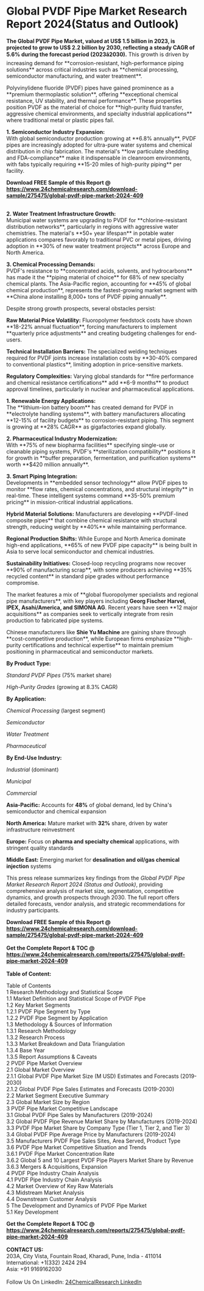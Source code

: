 <h1>Global PVDF Pipe Market Research Report 2024(Status and Outlook)</h1><p><strong>The Global PVDF Pipe Market, valued at US$ 1.5 billion in 2023, is projected to grow to US$ 2.2 billion by 2030, reflecting a steady CAGR of 5.6% during the forecast period (2023â2030).</strong> This growth is driven by increasing demand for **corrosion-resistant, high-performance piping solutions** across critical industries such as **chemical processing, semiconductor manufacturing, and water treatment**.</p><p>Polyvinylidene fluoride (PVDF) pipes have gained prominence as a **premium thermoplastic solution**, offering **exceptional chemical resistance, UV stability, and thermal performance**. These properties position PVDF as the material of choice for **high-purity fluid transfer, aggressive chemical environments, and specialty industrial applications** where traditional metal or plastic pipes fail.</p><p><strong>1. Semiconductor Industry Expansion:</strong><br>
With global semiconductor production growing at **6.8% annually**, PVDF pipes are increasingly adopted for ultra-pure water systems and chemical distribution in chip fabrication. The material's **low particulate shedding and FDA-compliance** make it indispensable in cleanroom environments, with fabs typically requiring **15-20 miles of high-purity piping** per facility.</p><div><b>Download FREE Sample of this Report @ 
            <a href="https://www.24chemicalresearch.com/download-sample/275475/global-pvdf-pipe-market-2024-409">
            https://www.24chemicalresearch.com/download-sample/275475/global-pvdf-pipe-market-2024-409</a></b></div><br><p><strong>2. Water Treatment Infrastructure Growth:</strong><br>
Municipal water systems are upgrading to PVDF for **chlorine-resistant distribution networks**, particularly in regions with aggressive water chemistries. The material's **50+ year lifespan** in potable water applications compares favorably to traditional PVC or metal pipes, driving adoption in **30% of new water treatment projects** across Europe and North America.</p><p><strong>3. Chemical Processing Demands:</strong><br>
PVDF's resistance to **concentrated acids, solvents, and hydrocarbons** has made it the **piping material of choice** for 68% of new specialty chemical plants. The Asia-Pacific region, accounting for **45% of global chemical production**, represents the fastest-growing market segment with **China alone installing 8,000+ tons of PVDF piping annually**.</p><p>Despite strong growth prospects, several obstacles persist:</p><p><strong>Raw Material Price Volatility:</strong> Fluoropolymer feedstock costs have shown **18-22% annual fluctuation**, forcing manufacturers to implement **quarterly price adjustments** and creating budgeting challenges for end-users.</p><p><strong>Technical Installation Barriers:</strong> The specialized welding techniques required for PVDF joints increase installation costs by **30-40% compared to conventional plastics**, limiting adoption in price-sensitive markets.</p><p><strong>Regulatory Complexities:</strong> Varying global standards for **fire performance and chemical resistance certifications** add **6-9 months** to product approval timelines, particularly in nuclear and pharmaceutical applications.</p><p><strong>1. Renewable Energy Applications:</strong><br>
The **lithium-ion battery boom** has created demand for PVDF in **electrolyte handling systems**, with battery manufacturers allocating **12-15% of facility budgets** to corrosion-resistant piping. This segment is growing at **28% CAGR** as gigafactories expand globally.</p><p><strong>2. Pharmaceutical Industry Modernization:</strong><br>
With **75% of new biopharma facilities** specifying single-use or cleanable piping systems, PVDF's **sterilization compatibility** positions it for growth in **buffer preparation, fermentation, and purification systems** worth **$420 million annually**.</p><p><strong>3. Smart Piping Integration:</strong><br>
Developments in **embedded sensor technology** allow PVDF pipes to monitor **flow rates, chemical concentrations, and structural integrity** in real-time. These intelligent systems command **35-50% premium pricing** in mission-critical industrial applications.</p><p><strong>Hybrid Material Solutions:</strong> Manufacturers are developing **PVDF-lined composite pipes** that combine chemical resistance with structural strength, reducing weight by **40%** while maintaining performance.</p><p><strong>Regional Production Shifts:</strong> While Europe and North America dominate high-end applications, **65% of new PVDF pipe capacity** is being built in Asia to serve local semiconductor and chemical industries.</p><p><strong>Sustainability Initiatives:</strong> Closed-loop recycling programs now recover **90% of manufacturing scrap**, with some producers achieving **35% recycled content** in standard pipe grades without performance compromise.</p><p>The market features a mix of **global fluoropolymer specialists and regional pipe manufacturers**, with key players including <strong>Georg Fischer Harvel, IPEX, Asahi/America, and SIMONA AG</strong>. Recent years have seen **12 major acquisitions** as companies seek to vertically integrate from resin production to fabricated pipe systems.</p><p>Chinese manufacturers like <strong>Shie Yu Machine</strong> are gaining share through **cost-competitive production**, while European firms emphasize **high-purity certifications and technical expertise** to maintain premium positioning in pharmaceutical and semiconductor markets.</p><p><strong>By Product Type:</strong></p><p><em>Standard PVDF Pipes</em> (75% market share)</p><p><em>High-Purity Grades</em> (growing at 8.3% CAGR)</p><p><strong>By Application:</strong></p><p><em>Chemical Processing</em> (largest segment)</p><p><em>Semiconductor</em></p><p><em>Water Treatment</em></p><p><em>Pharmaceutical</em></p><p><strong>By End-Use Industry:</strong></p><p><em>Industrial</em> (dominant)</p><p><em>Municipal</em></p><p><em>Commercial</em></p><p><strong>Asia-Pacific:</strong> Accounts for <strong>48%</strong> of global demand, led by China's semiconductor and chemical expansion</p><p><strong>North America:</strong> Mature market with <strong>32%</strong> share, driven by water infrastructure reinvestment</p><p><strong>Europe:</strong> Focus on <strong>pharma and specialty chemical</strong> applications, with stringent quality standards</p><p><strong>Middle East:</strong> Emerging market for <strong>desalination and oil/gas chemical injection</strong> systems</p><p>This press release summarizes key findings from the <em>Global PVDF Pipe Market Research Report 2024 (Status and Outlook)</em>, providing comprehensive analysis of market size, segmentation, competitive dynamics, and growth prospects through 2030. The full report offers detailed forecasts, vendor analysis, and strategic recommendations for industry participants.</p><div><b>Download FREE Sample of this Report @ 
            <a href="https://www.24chemicalresearch.com/download-sample/275475/global-pvdf-pipe-market-2024-409">
            https://www.24chemicalresearch.com/download-sample/275475/global-pvdf-pipe-market-2024-409</a></b></div><br><div><b>Get the Complete Report & TOC @ 
            <a href="https://www.24chemicalresearch.com/reports/275475/global-pvdf-pipe-market-2024-409">
            https://www.24chemicalresearch.com/reports/275475/global-pvdf-pipe-market-2024-409</a></b></div><br>
            <b>Table of Content:</b><p>Table of Contents<br />
1 Research Methodology and Statistical Scope<br />
1.1 Market Definition and Statistical Scope of PVDF Pipe<br />
1.2 Key Market Segments<br />
1.2.1 PVDF Pipe Segment by Type<br />
1.2.2 PVDF Pipe Segment by Application<br />
1.3 Methodology & Sources of Information<br />
1.3.1 Research Methodology<br />
1.3.2 Research Process<br />
1.3.3 Market Breakdown and Data Triangulation<br />
1.3.4 Base Year<br />
1.3.5 Report Assumptions & Caveats<br />
2 PVDF Pipe Market Overview<br />
2.1 Global Market Overview<br />
2.1.1 Global PVDF Pipe Market Size (M USD) Estimates and Forecasts (2019-2030)<br />
2.1.2 Global PVDF Pipe Sales Estimates and Forecasts (2019-2030)<br />
2.2 Market Segment Executive Summary<br />
2.3 Global Market Size by Region<br />
3 PVDF Pipe Market Competitive Landscape<br />
3.1 Global PVDF Pipe Sales by Manufacturers (2019-2024)<br />
3.2 Global PVDF Pipe Revenue Market Share by Manufacturers (2019-2024)<br />
3.3 PVDF Pipe Market Share by Company Type (Tier 1, Tier 2, and Tier 3)<br />
3.4 Global PVDF Pipe Average Price by Manufacturers (2019-2024)<br />
3.5 Manufacturers PVDF Pipe Sales Sites, Area Served, Product Type<br />
3.6 PVDF Pipe Market Competitive Situation and Trends<br />
3.6.1 PVDF Pipe Market Concentration Rate<br />
3.6.2 Global 5 and 10 Largest PVDF Pipe Players Market Share by Revenue<br />
3.6.3 Mergers & Acquisitions, Expansion<br />
4 PVDF Pipe Industry Chain Analysis<br />
4.1 PVDF Pipe Industry Chain Analysis<br />
4.2 Market Overview of Key Raw Materials<br />
4.3 Midstream Market Analysis<br />
4.4 Downstream Customer Analysis<br />
5 The Development and Dynamics of PVDF Pipe Market <br />
5.1 Key Development</p><div><b>Get the Complete Report & TOC @ 
            <a href="https://www.24chemicalresearch.com/reports/275475/global-pvdf-pipe-market-2024-409">
            https://www.24chemicalresearch.com/reports/275475/global-pvdf-pipe-market-2024-409</a></b></div><br><b>CONTACT US:</b><br>
            203A, City Vista, Fountain Road, Kharadi, Pune, India - 411014<br>
            International: +1(332) 2424 294<br>
            Asia: +91 9169162030 <br><br>
            Follow Us On LinkedIn: <a href="https://www.linkedin.com/company/24chemicalresearch/">24ChemicalResearch LinkedIn</a>